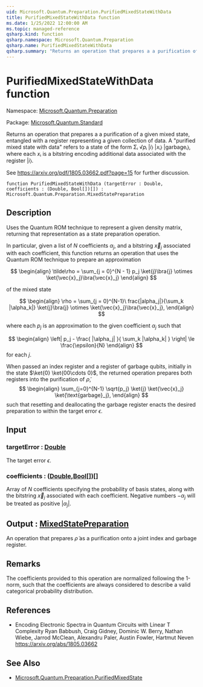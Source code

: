 ```yaml
---
uid: Microsoft.Quantum.Preparation.PurifiedMixedStateWithData
title: PurifiedMixedStateWithData function
ms.date: 1/25/2022 12:00:00 AM
ms.topic: managed-reference
qsharp.kind: function
qsharp.namespace: Microsoft.Quantum.Preparation
qsharp.name: PurifiedMixedStateWithData
qsharp.summary: "Returns an operation that prepares a a purification of a given mixed\rstate, entangled with a register representing a given collection of data.\rA \"purified mixed state with data\" refers to a state of the form Σᵢ √\U0001D45Dᵢ |\U0001D456⟩ |\U0001D465ᵢ⟩ |garbageᵢ⟩,\rwhere each \U0001D465ᵢ is a bitstring encoding additional data associated with the register |\U0001D456⟩.\r\rSee https://arxiv.org/pdf/1805.03662.pdf?page=15 for further discussion."
---
```


# PurifiedMixedStateWithData function

Namespace: [Microsoft.Quantum.Preparation](xref:Microsoft.Quantum.Preparation)

Package: [Microsoft.Quantum.Standard](https://nuget.org/packages/Microsoft.Quantum.Standard)


Returns an operation that prepares a a purification of a given mixed
state, entangled with a register representing a given collection of data.
A "purified mixed state with data" refers to a state of the form Σᵢ √𝑝ᵢ |𝑖⟩ |𝑥ᵢ⟩ |garbageᵢ⟩,
where each 𝑥ᵢ is a bitstring encoding additional data associated with the register |𝑖⟩.

See https://arxiv.org/pdf/1805.03662.pdf?page=15 for further discussion.

```qsharp
function PurifiedMixedStateWithData (targetError : Double, coefficients : (Double, Bool[])[]) : Microsoft.Quantum.Preparation.MixedStatePreparation
```


## Description

Uses the Quantum ROM technique to represent a given density matrix,
returning that representation as a state preparation operation.

In particular, given a list of $N$ coefficients $\alpha_j$, and a
bitstring $\vec{x}_j$ associated with each coefficient, this
function returns an operation that uses the Quantum ROM technique to
prepare an approximation

$$
\begin{align}
\tilde\rho = \sum_{j = 0}^{N - 1} p_j \ket{j}\bra{j} \otimes \ket{\vec{x}_j}\bra{\vec{x}_j}
\end{align}
$$

of the mixed state

$$
\begin{align}
\rho = \sum_{j = 0}^{N-1}\ frac{|alpha_j|}{\sum_k |\alpha_k|} \ket{j}\bra{j} \otimes \ket{\vec{x}_j}\bra{\vec{x}_j},
\end{align}
$$

where each $p_j$ is an approximation to the given coefficient $\alpha_j$
such that

$$
\begin{align}
\left| p_j - \frac{ |\alpha_j| }{ \sum_k |\alpha_k| } \right| \le \frac{\epsilon}{N}
\end{align}
$$
for each $j$.

When passed an index register and a register of garbage qubits,
initially in the state $\ket{0} \ket{00\cdots 0}$, the returned operation
prepares both registers into the purification of $\tilde \rho$,
$$
\begin{align}
\sum_{j=0}^{N-1} \sqrt{p_j} \ket{j} \ket{\vec{x}_j} \ket{\text{garbage}_j},
\end{align}
$$
such that resetting and deallocating the garbage register enacts the
desired preparation to within the target error $\epsilon$.

## Input

### targetError : [Double](xref:microsoft.quantum.qsharp.valueliterals#double-literals)

The target error $\epsilon$.


### coefficients : ([Double](xref:microsoft.quantum.qsharp.valueliterals#double-literals),[Bool](xref:microsoft.quantum.qsharp.valueliterals#bool-literals)[])[]

Array of $N$ coefficients specifying the probability of basis states,
along with the bitstring $\vec{x}_j$ associated with each coefficient.
Negative numbers $-\alpha_j$ will be treated as positive $|\alpha_j|$.



## Output : [MixedStatePreparation](xref:Microsoft.Quantum.Preparation.MixedStatePreparation)

An operation that prepares $\tilde \rho$ as a purification onto a joint
index and garbage register.

## Remarks

The coefficients provided to this operation are normalized following the
1-norm, such that the coefficients are always considered to describe a
valid categorical probability distribution.

## References

- Encoding Electronic Spectra in Quantum Circuits with Linear T Complexity
  Ryan Babbush, Craig Gidney, Dominic W. Berry, Nathan Wiebe, Jarrod McClean, Alexandru Paler, Austin Fowler, Hartmut Neven
  https://arxiv.org/abs/1805.03662

## See Also

- [Microsoft.Quantum.Preparation.PurifiedMixedState](xref:Microsoft.Quantum.Preparation.PurifiedMixedState)
